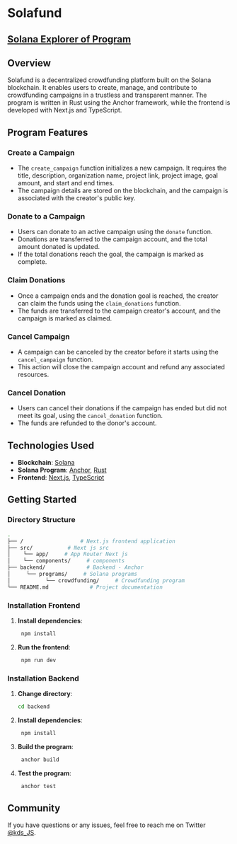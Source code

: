# Solafund

## [Solana Explorer of Program](https://explorer.solana.com/address/FimdP5D6JqNEsqxUv1B9tA2XceKWbEnJ3BF7NWKse4Et?cluster=devnet)

## Overview

Solafund is a decentralized crowdfunding platform built on the Solana blockchain. It enables users to create, manage, and contribute to crowdfunding campaigns in a trustless and transparent manner. The program is written in Rust using the Anchor framework, while the frontend is developed with Next.js and TypeScript.

## Program Features

### Create a Campaign

- The `create_campaign` function initializes a new campaign. It requires the title, description, organization name, project link, project image, goal amount, and start and end times.
- The campaign details are stored on the blockchain, and the campaign is associated with the creator's public key.

### Donate to a Campaign

- Users can donate to an active campaign using the `donate` function.
- Donations are transferred to the campaign account, and the total amount donated is updated.
- If the total donations reach the goal, the campaign is marked as complete.

### Claim Donations

- Once a campaign ends and the donation goal is reached, the creator can claim the funds using the `claim_donations` function.
- The funds are transferred to the campaign creator's account, and the campaign is marked as claimed.

### Cancel Campaign

- A campaign can be canceled by the creator before it starts using the `cancel_campaign` function.
- This action will close the campaign account and refund any associated resources.

### Cancel Donation

- Users can cancel their donations if the campaign has ended but did not meet its goal, using the `cancel_donation` function.
- The funds are refunded to the donor's account.


## Technologies Used

- **Blockchain**: [Solana](https://solana.com/)
- **Solana Program**: [Anchor](https://www.anchor-lang.com/), [Rust](https://www.rust-lang.org/)
- **Frontend**: [Next.js](https://nextjs.org/docs), [TypeScript](https://www.typescriptlang.org/)

## Getting Started

### Directory Structure

```bash
.
├── /                  # Next.js frontend application
├── src/           # Next js src
│    └── app/     # App Router Next js
│    └── components/     # components
├── backend/             # Backend - Anchor
│     └── programs/     # Solana programs
│           └── crowdfunding/     # Crowdfunding program
└── README.md             # Project documentation
```

### Installation Frontend

1. **Install dependencies**:
   ```bash
    npm install
   ````

2. **Run the frontend**:
   ```bash
    npm run dev
   ````

### Installation Backend

1. **Change directory**:
   ```bash
   cd backend
   ````

2. **Install dependencies**:
   ```bash
    npm install
   ````

3. **Build the program**:
   ```bash
    anchor build
   ````

4. **Test the program**:
   ```bash
    anchor test
   ````

## Community
If you have questions or any issues, feel free to reach me on Twitter [@kds_JS](https://x.com/kds_JS).
